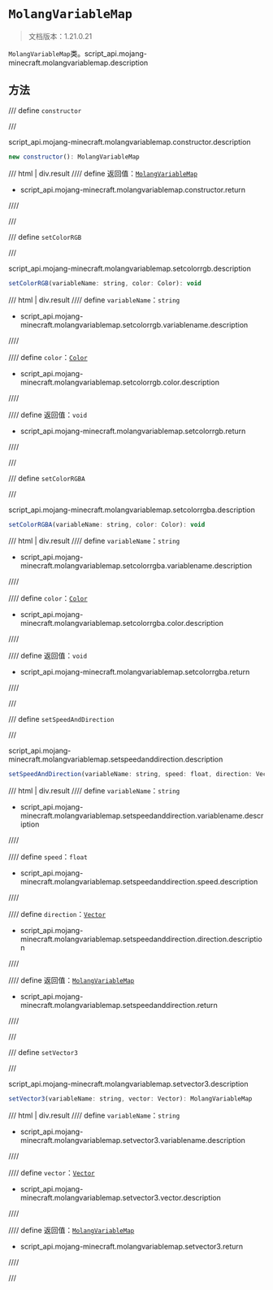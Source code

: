 # `MolangVariableMap`

> 文档版本：1.21.0.21

`MolangVariableMap`类。script_api.mojang-minecraft.molangvariablemap.description

## 方法

/// define
`constructor`


///

script_api.mojang-minecraft.molangvariablemap.constructor.description

```js
new constructor(): MolangVariableMap
```

/// html | div.result
//// define
返回值：[`MolangVariableMap`](./molangvariablemap.md)

- script_api.mojang-minecraft.molangvariablemap.constructor.return


////

///


/// define
`setColorRGB`


///

script_api.mojang-minecraft.molangvariablemap.setcolorrgb.description

```js
setColorRGB(variableName: string, color: Color): void
```

/// html | div.result
//// define
`variableName`：`string`

- script_api.mojang-minecraft.molangvariablemap.setcolorrgb.variablename.description


////

//// define
`color`：[`Color`](./color.md)

- script_api.mojang-minecraft.molangvariablemap.setcolorrgb.color.description


////

//// define
返回值：`void`

- script_api.mojang-minecraft.molangvariablemap.setcolorrgb.return


////

///


/// define
`setColorRGBA`


///

script_api.mojang-minecraft.molangvariablemap.setcolorrgba.description

```js
setColorRGBA(variableName: string, color: Color): void
```

/// html | div.result
//// define
`variableName`：`string`

- script_api.mojang-minecraft.molangvariablemap.setcolorrgba.variablename.description


////

//// define
`color`：[`Color`](./color.md)

- script_api.mojang-minecraft.molangvariablemap.setcolorrgba.color.description


////

//// define
返回值：`void`

- script_api.mojang-minecraft.molangvariablemap.setcolorrgba.return


////

///


/// define
`setSpeedAndDirection`


///

script_api.mojang-minecraft.molangvariablemap.setspeedanddirection.description

```js
setSpeedAndDirection(variableName: string, speed: float, direction: Vector): MolangVariableMap
```

/// html | div.result
//// define
`variableName`：`string`

- script_api.mojang-minecraft.molangvariablemap.setspeedanddirection.variablename.description


////

//// define
`speed`：`float`

- script_api.mojang-minecraft.molangvariablemap.setspeedanddirection.speed.description


////

//// define
`direction`：[`Vector`](./vector.md)

- script_api.mojang-minecraft.molangvariablemap.setspeedanddirection.direction.description


////

//// define
返回值：[`MolangVariableMap`](./molangvariablemap.md)

- script_api.mojang-minecraft.molangvariablemap.setspeedanddirection.return


////

///


/// define
`setVector3`


///

script_api.mojang-minecraft.molangvariablemap.setvector3.description

```js
setVector3(variableName: string, vector: Vector): MolangVariableMap
```

/// html | div.result
//// define
`variableName`：`string`

- script_api.mojang-minecraft.molangvariablemap.setvector3.variablename.description


////

//// define
`vector`：[`Vector`](./vector.md)

- script_api.mojang-minecraft.molangvariablemap.setvector3.vector.description


////

//// define
返回值：[`MolangVariableMap`](./molangvariablemap.md)

- script_api.mojang-minecraft.molangvariablemap.setvector3.return


////

///

